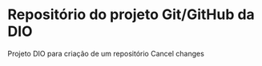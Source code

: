 # Repositório do projeto Git/GitHub da DIO
Projeto DIO para criação de um repositório Cancel changes
